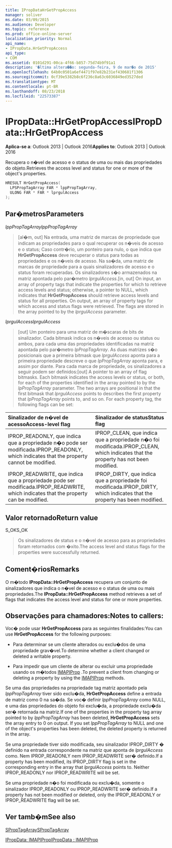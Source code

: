 ```yaml
---
title: IPropDataHrGetPropAccess
manager: soliver
ms.date: 03/09/2015
ms.audience: Developer
ms.topic: reference
ms.prod: office-online-server
localization_priority: Normal
api_name:
- IPropData.HrGetPropAccess
api_type:
- COM
ms.assetid: 0101d291-00ca-4f66-b857-75d74b9f91a1
description: '�ltima altera��o: segunda-feira, 9 de mar�o de 2015'
ms.openlocfilehash: 64b0c0501a6ef4471f97e82b231ef430681f1306
ms.sourcegitcommit: 0cf39e5382b8c6f236c8a63c6036849ed3527ded
ms.translationtype: MT
ms.contentlocale: pt-BR
ms.lasthandoff: 08/23/2018
ms.locfileid: "22573387"
---
```

# <a name="ipropdatahrgetpropaccess"></a><span data-ttu-id="7989c-103">IPropData::HrGetPropAccess</span><span class="sxs-lookup"><span data-stu-id="7989c-103">IPropData::HrGetPropAccess</span></span>

  
  
<span data-ttu-id="7989c-104">**Aplica-se a**: Outlook 2013 | Outlook 2016</span><span class="sxs-lookup"><span data-stu-id="7989c-104">**Applies to**: Outlook 2013 | Outlook 2016</span></span> 
  
<span data-ttu-id="7989c-105">Recupera o n�vel de acesso e o status de uma ou mais das propriedades do objeto.</span><span class="sxs-lookup"><span data-stu-id="7989c-105">Retrieves the access level and status for one or more of the object's properties.</span></span>
  
```cpp
HRESULT HrGetPropAccess(
  LPSPropTagArray FAR * lppPropTagArray,
  ULONG FAR * FAR * lprgulAccess
);
```

## <a name="parameters"></a><span data-ttu-id="7989c-106">Par�metros</span><span class="sxs-lookup"><span data-stu-id="7989c-106">Parameters</span></span>

 <span data-ttu-id="7989c-107">_lppPropTagArray_</span><span class="sxs-lookup"><span data-stu-id="7989c-107">_lppPropTagArray_</span></span>
  
> <span data-ttu-id="7989c-p101">[al�m, out] Na entrada, uma matriz de marcas de propriedade que indicam as propriedades para o qual recuperar os n�veis de acesso e o status; Caso contr�rio, um ponteiro para nulo, o que indica que **HrGetPropAccess** deve recuperar o status para todas as propriedades e os n�veis de acesso. Na sa�da, uma matriz de marcas de propriedade para a quais sinalizadores de acesso e o status foram recuperadas. Os sinalizadores s�o armazenados na matriz apontada pelo par�metro  _lprgulAccess_.</span><span class="sxs-lookup"><span data-stu-id="7989c-p101">[in, out] On input, an array of property tags that indicate the properties for which to retrieve access levels and status; otherwise, a pointer to NULL, which indicates that **HrGetPropAccess** should retrieve access levels and status for all properties. On output, an array of property tags for which access and status flags were retrieved. The flags are stored in the array pointed to by the  _lprgulAccess_ parameter.</span></span> 
    
 <span data-ttu-id="7989c-111">_lprgulAccess_</span><span class="sxs-lookup"><span data-stu-id="7989c-111">_lprgulAccess_</span></span>
  
> <span data-ttu-id="7989c-p102">[out] Um ponteiro para uma matriz de m�scaras de bits de sinalizador. Cada bitmask indica os n�veis de acesso ou status ou ambos, para cada uma das propriedades identificadas na matriz apontada pelo par�metro  _lpPropTagArray_. As duas matrizes s�o posicionais que a primeira bitmask que  _lprgulAccess_ aponta para a primeira propriedade descreve o que  _lpPropTagArray_ aponta para, e assim por diante. Para cada marca de propriedade, os sinalizadores a seguir podem ser definidos:</span><span class="sxs-lookup"><span data-stu-id="7989c-p102">[out] A pointer to an array of flag bitmasks. Each bitmask indicates the access levels or status, or both, for each of the properties identified in the array pointed to by the  _lpPropTagArray_ parameter. The two arrays are positional in that the first bitmask that  _lprgulAccess_ points to describes the first property that  _lpPropTagArray_ points to, and so on. For each property tag, the following flags can be set:</span></span> 
    
|<span data-ttu-id="7989c-116">**Sinalizador de n�vel de acesso**</span><span class="sxs-lookup"><span data-stu-id="7989c-116">**Access-level flag**</span></span>|<span data-ttu-id="7989c-117">**Sinalizador de status**</span><span class="sxs-lookup"><span data-stu-id="7989c-117">**Status flag**</span></span>|
|:-----|:-----|
|<span data-ttu-id="7989c-118">IPROP_READONLY, que indica que a propriedade n�o pode ser modificada.</span><span class="sxs-lookup"><span data-stu-id="7989c-118">IPROP_READONLY, which indicates that the property cannot be modified.</span></span>  <br/> |<span data-ttu-id="7989c-119">IPROP_CLEAN, que indica que a propriedade n�o foi modificada.</span><span class="sxs-lookup"><span data-stu-id="7989c-119">IPROP_CLEAN, which indicates that the property has not been modified.</span></span>  <br/> |
|<span data-ttu-id="7989c-120">IPROP_READWRITE, que indica que a propriedade pode ser modificada.</span><span class="sxs-lookup"><span data-stu-id="7989c-120">IPROP_READWRITE, which indicates that the property can be modified.</span></span>  <br/> |<span data-ttu-id="7989c-121">IPROP_DIRTY, que indica que a propriedade foi modificada.</span><span class="sxs-lookup"><span data-stu-id="7989c-121">IPROP_DIRTY, which indicates that the property has been modified.</span></span>  <br/> |
   
## <a name="return-value"></a><span data-ttu-id="7989c-122">Valor retornado</span><span class="sxs-lookup"><span data-stu-id="7989c-122">Return value</span></span>

<span data-ttu-id="7989c-123">S_OK</span><span class="sxs-lookup"><span data-stu-id="7989c-123">S_OK</span></span> 
  
> <span data-ttu-id="7989c-124">Os sinalizadores de status e o n�vel de acesso para as propriedades foram retornados com �xito.</span><span class="sxs-lookup"><span data-stu-id="7989c-124">The access level and status flags for the properties were successfully returned.</span></span>
    
## <a name="remarks"></a><span data-ttu-id="7989c-125">Coment�rios</span><span class="sxs-lookup"><span data-stu-id="7989c-125">Remarks</span></span>

<span data-ttu-id="7989c-126">O m�todo **IPropData::HrGetPropAccess** recupera um conjunto de sinalizadores que indica o n�vel de acesso e o status de uma ou mais propriedades.</span><span class="sxs-lookup"><span data-stu-id="7989c-126">The **IPropData::HrGetPropAccess** method retrieves a set of flags that indicates the access level and status for one or more properties.</span></span> 
  
## <a name="notes-to-callers"></a><span data-ttu-id="7989c-127">Observações para chamadores:</span><span class="sxs-lookup"><span data-stu-id="7989c-127">Notes to callers:</span></span>

<span data-ttu-id="7989c-128">Voc� pode usar **HrGetPropAccess** para as seguintes finalidades:</span><span class="sxs-lookup"><span data-stu-id="7989c-128">You can use **HrGetPropAccess** for the following purposes:</span></span> 
  
- <span data-ttu-id="7989c-129">Para determinar se um cliente alterados ou exclu�dos de uma propriedade grav�vel.</span><span class="sxs-lookup"><span data-stu-id="7989c-129">To determine whether a client changed or deleted a writable property.</span></span>
    
- <span data-ttu-id="7989c-130">Para impedir que um cliente de alterar ou excluir uma propriedade usando os m�todos [IMAPIProp](imapipropiunknown.md) .</span><span class="sxs-lookup"><span data-stu-id="7989c-130">To prevent a client from changing or deleting a property by using the [IMAPIProp](imapipropiunknown.md) methods.</span></span> 
    
<span data-ttu-id="7989c-p103">Se uma das propriedades na propriedade tag matriz apontado pela  _lppPropTagArray_ tiver sido exclu�da, **HrGetPropAccess** define a entrada de matriz como 0 na sa�da. Se voc� definir  _lppPropTagArray_ como NULL, e uma das propriedades do objeto foi exclu�da, a propriedade exclu�da ser� retornada na matriz.</span><span class="sxs-lookup"><span data-stu-id="7989c-p103">If one of the properties in the property tag array pointed to by  _lppPropTagArray_ has been deleted, **HrGetPropAccess** sets the array entry to 0 on output. If you set  _lppPropTagArray_ to NULL and one of the object's properties has been deleted, the deleted property is returned in the array.</span></span> 
  
<span data-ttu-id="7989c-p104">Se uma propriedade tiver sido modificada, seu sinalizador IPROP_DIRTY � definido na entrada correspondente na matriz que aponta de  _lprgulAccess_ como. Nem IPROP_READONLY nem IPROP_READWRITE ser� definido.</span><span class="sxs-lookup"><span data-stu-id="7989c-p104">If a property has been modified, its IPROP_DIRTY flag is set in the corresponding entry in the array that  _lprgulAccess_ points to. Neither IPROP_READONLY nor IPROP_READWRITE will be set.</span></span> 
  
<span data-ttu-id="7989c-135">Se uma propriedade n�o foi modificada ou exclu�da, somente o sinalizador IPROP_READONLY ou IPROP_READWRITE ser� definido.</span><span class="sxs-lookup"><span data-stu-id="7989c-135">If a property has not been modified or deleted, only the IPROP_READONLY or IPROP_READWRITE flag will be set.</span></span> 
  
## <a name="see-also"></a><span data-ttu-id="7989c-136">Ver tamb�m</span><span class="sxs-lookup"><span data-stu-id="7989c-136">See also</span></span>



[<span data-ttu-id="7989c-137">SPropTagArray</span><span class="sxs-lookup"><span data-stu-id="7989c-137">SPropTagArray</span></span>](sproptagarray.md)
  
[<span data-ttu-id="7989c-138">IPropData: IMAPIProp</span><span class="sxs-lookup"><span data-stu-id="7989c-138">IPropData : IMAPIProp</span></span>](ipropdataimapiprop.md)

